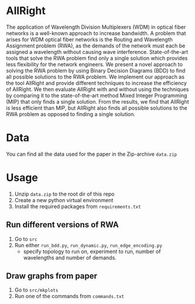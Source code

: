 # AllRight

The application of Wavelength Division Multiplexers (WDM) in optical fiber networks is a well-known approach to increase bandwidth. A problem that arises for WDM optical fiber networks is the Routing and Wavelength Assignment problem (RWA), as the demands of the network must each be assigned a wavelength without causing wave interference. State-of-the-art tools that solve the RWA problem find only a single solution which provides less flexibility for the network engineers. We present a novel approach to solving the RWA problem by using Binary Decision Diagrams (BDD) to find all possible solutions to the RWA problem. We implement our approach as the tool AllRight and provide different techniques to increase the efficiency of AllRight. We then evaluate AllRight with and without using the techniques by comparing it to the state-of-the-art method Mixed Integer Programming (MIP) that only finds a single solution. From the results, we find that AllRight is less efficient than MIP, but AllRight also finds all possible solutions to the RWA problem as opposed to finding a single solution.

# Data
You can find all the data used for the paper in the Zip-archive `data.zip` 

# Usage
1. Unzip `data.zip` to the root dir of this repo
2. Create a new python virtual environment
3. Install the required packages from `requirements.txt`

## Run different versions of  RWA
1. Go to `src`
1. Run either `run_bdd.py`, `run_dynamic.py`, `run_edge_encoding.py`
    * specify topology to run on, experiment to run, number of wavelengths and number of demands.

## Draw graphs from paper
1. Go to `src/mkplots`
1. Run one of the commands from `commands.txt`

